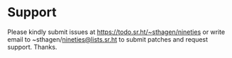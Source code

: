 # Support

Please kindly submit issues at https://todo.sr.ht/~sthagen/nineties or write email to ~sthagen/nineties@lists.sr.ht to submit patches and request support. Thanks.
